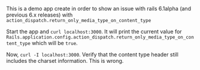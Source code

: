 This is a demo app create in order to show an issue with rails 6.1alpha (and previous 6.x releases) with `action_dispatch.return_only_media_type_on_content_type`

Start the app and `curl localhost:3000`. It will print the current value for `Rails.application.config.action_dispatch.return_only_media_type_on_content_type` which will be `true`.

Now, `curl -I localhost:3000`. Verify that the content type header still includes the charset information. This is wrong.
